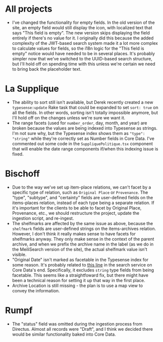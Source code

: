 # All projects

* I've changed the functionality for empty fields. In the old version of the site, an empty field would still display the icon, with localized text that says "This field is empty". The new version skips displaying the field entirely if there's no value for it. I originally did this because the added complexity of the JWT-based search system made it a lot more complex to calculate values for fields, so the i18n logic for the "This field is empty" notice would have needed to be in several places. It's probably simpler now that we've switched to the UUID-based search structure, but I'll hold off on spending time with this unless we're certain we need to bring back the placeholder text.

# La Supplique

* The ability to sort still isn't available, but Derek recently created a new `typesense:update` Rake task that could be expanded to set `sort: true` on all the fields. In other words, sorting isn't totally impossible anymore, but I'll hold off on the changes unless we're sure we want it.
* The range facets (used for `number_order`, day, month, and year) are broken because the values are being indexed into Typesense as strings. I'm not sure why, but the Typesense index shows them as `"type": "string"` while they're correctly set as Number fields in Core Data. I've commented out some code in the `SuppliquePolitique.tsx` component that will enable the date range components if/when this indexing issue is fixed.

# Bischoff

* Due to the way we've set up item-place relations, we can't facet by a specific type of relation, such as `Original Place` or `Provenance`. The "type", "subtype", and "certainty" fields are user-defined fields on the items-places relation, instead of each type being a separate relation. If it's important for the clients to be able to facet by Original Place, Provenance, etc., we should restructure the project, update the ingestion script, and re-ingest.
* The shelfmarks are affected by the same issue as above, because the `shelfmark` fields are user-defined strings on the items-archives relation. However, I don't think it really makes sense to have facets for shelfmarks anyway. They only make sense in the context of the parent archive, and when we prefix the archive name in the label (as we do in the MeiliSearch version of the site), the actual shelfmark value isn't visible.
* "Original Date" isn't marked as facetable in the Typesense index for some reason. It's probably related to [this line](https://github.com/performant-software/core-data-connector/blob/master/app/services/core_data_connector/search/base.rb#L379) in the search service on Core Data's end. Specifically, it excludes `string` type fields from being facetable. This seems like a straightfoward fix, but there might have been a technical reason for setting it up that way in the first place.
* Archive Location is still missing - the plan is to use a map view to convey the information.

# Rumpf

* The "status" field was omitted during the ingestion process from Directus. Almost all records were "Draft", and I think we decided there would be similar functionality baked into Core Data.
